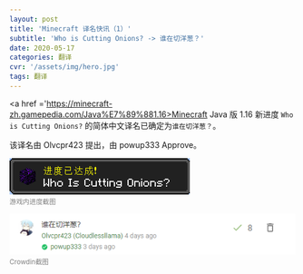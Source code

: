 ```yaml
---
layout: post
title: 'Minecraft 译名快讯（1）'
subtitle: 'Who is Cutting Onions? -> 谁在切洋葱？'
date: 2020-05-17
categories: 翻译
cvr: '/assets/img/hero.jpg'
tags: 翻译
---
```

<a href ='https://minecraft-zh.gamepedia.com/Java%E7%89%881.16>Minecraft Java 版 1.16</a> 新进度 <code>Who is Cutting Onions?</code> 的简体中文译名已确定为<code>谁在切洋葱？</code>。

该译名由 Olvcpr423 提出，由 powup333 Approve。

<img src ='/assets/img/Minecraft 译名快讯（1）/whoiscuttingonions.png'><br><small><font color ='#808080'>游戏内进度截图</font></small>

<img src ='/assets/img/Minecraft 译名快讯（1）/whoiscuttingonionscrowdin.png'><br><small><font color ='#808080'>Crowdin截图</font></small>

